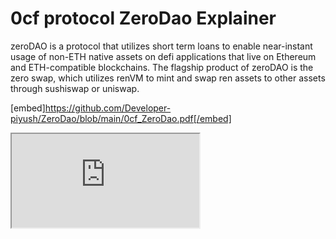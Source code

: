 # 0cf protocol ZeroDao Explainer
zeroDAO is a protocol that utilizes short term loans to enable near-instant usage of non-ETH native assets on defi applications that live on Ethereum and ETH-compatible blockchains. The flagship product of zeroDAO is the zero swap, which utilizes renVM to mint and swap ren assets to other assets through sushiswap or uniswap. 

[embed]https://github.com/Developer-piyush/ZeroDao/blob/main/0cf_ZeroDao.pdf[/embed]
<iframe src="https://github.com/Developer-piyush/ZeroDao/blob/main/0cf_ZeroDao.pdf"></iframe>
